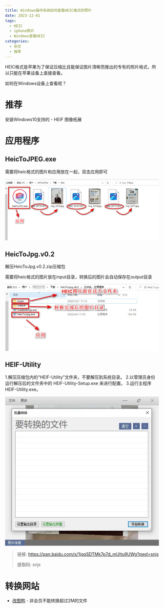 ```yaml
---
title: Windows操作系统如何查看HEIC格式的照片
date: 2023-12-01
tags:
  - HEIC
  - iphone照片
  - Windows查看HEIC
categories:
  - 杂文
  - 推荐
---
```


HEIC格式是苹果为了保证压缩比且能保证图片清晰而推出的专有的照片格式，所以只能在苹果设备上直接查看。

如何在Windows设备上查看呢？

# 推荐

安装Windows10支持的 - HEIF 图像拓展



# 应用程序

## HeicToJPEG.exe

需要将heic格式的图片和应用放在一起，双击应用即可

![](https://github.com/hfshaobing/picx-images-hosting/raw/master/20231201/heicToJpg.63yl97b8as00.png)

## HeicToJpg.v0.2

解压HeicToJpg.v0.2.zip压缩包

需要将heic格式的图片放在input目录，转换后的图片会自动保存在output目录

![](https://github.com/hfshaobing/picx-images-hosting/raw/master/20231201/heicToJpg2.5hljr5u1f4s0.webp)

## HEIF-Utility

1.解压压缩包内的“HEIF-Utility”文件夹，不要解压到系统目录。
2.以管理员身份运行解压后的文件夹中的 HEIF-Utility-Setup.exe 来进行配置。
3.运行主程序 HEIF-Utility.exe。

![](https://github.com/hfshaobing/picx-images-hosting/raw/master/20231201/heicToJpg3.2cn30n0np6hw.webp)

>链接: https://pan.baidu.com/s/1jqqSDTMk7p7d_mUItu9UWg?pwd=snjs 
>
>提取码: snjs

# 转换网站

- [改图鸭](https://www.gaituya.com/heic-to-jpg/?zhhxx220317-270952486) - 非会员不能转换超过2M的文件